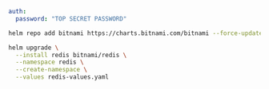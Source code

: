 ```yaml title="redis-values.yaml" linenums="1"
auth:
  password: "TOP SECRET PASSWORD"
```

```bash
helm repo add bitnami https://charts.bitnami.com/bitnami --force-update
```

```bash
helm upgrade \
  --install redis bitnami/redis \
  --namespace redis \
  --create-namespace \
  --values redis-values.yaml
```
